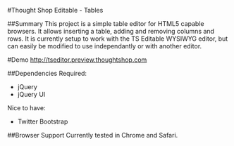 #Thought Shop Editable - Tables

##Summary
This project is a simple table editor for HTML5 capable browsers.  It
allows inserting a table, adding and removing columns and rows. It is
currently setup to work with the TS Editable WYSIWYG editor, but can
easily be modified to use independantly or with another editor.

#Demo
<http://tseditor.preview.thoughtshop.com>

##Dependencies
Required:
-   jQuery
-   jQuery UI

Nice to have:
-   Twitter Bootstrap

##Browser Support
Currently tested in Chrome and Safari.
